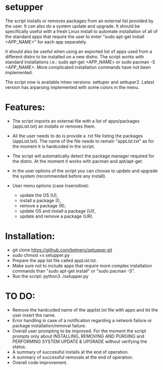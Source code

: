 # setupper

The script installs or removes packages from an external list provided by the user. It can also do a system update and upgrade.
It should be specifically useful with a fresh Linux install to automate installation of all of the standard apps that require the user to enter "sudo apt-get install <APP_NAME>" for each app separately. 

It should also be useful when using an exported list of apps used from a different distro to be installed on a new distro.
The script works with standard installations i.e.: sudo apt-get <APP_NAME> or sudo pacman -S <APP_NAME>. More complicated installation commands have not been implemented.

The script now is available intwo versions: settuper and settuper2. Latest version has arparsing implemented with some colors in the menu.

# Features:
- The script imports an external file with a list of apps/packages (appList.txt) an installs or removes them.
- All the user needs to do is provide a .txt file listing the packages (appList.txt). The name of the file needs to remain "appList.txt" as for the moment it is hardcoded in the script. 
- The script will automatically detect the package manager required for the distro. At the moment it works with pacman and apt/apt-get.
- In the user options of the script you can choose to update and upgrade the system (recommended before any install).

- User menu options (case insensitive):
  - update the OS (U),
  - install a package (I),
  - remove a package (R),
  - update OS and install a package (UI),
  - update and remove a package (UR).

# Installation:
- git clone https://github.com/betnero/setupper.git
- sudo chmod +x setupper.py
- Prepare the app list file called appList.txt.
- Make sure not to include apps that require more complex installation commands than "sudo apt-get install" or "sudo pacman -S".
- Run the script: python3 ./setupper.py

# TO DO:
- Remove the hardcoded name of the applist.txt file with apps and let the user insert the name.
- Error handling in case of a notification regarding a network failure or package installation/removal failure.
- Overall user prompting to be improved. For the moment the script prompts only about INSTALLING, REMOVING AND PURGING and PERFORMING SYSTEM UPDATE & UPGRADE without verifying the status.
- A summary of successful installs at the end of operation.
- A summary of successful removals at the end of operation.
- Overall code improvement.

